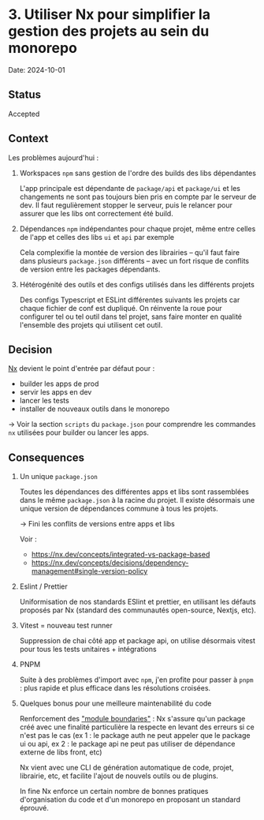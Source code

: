 # 3. Utiliser Nx pour simplifier la gestion des projets au sein du monorepo

Date: 2024-10-01

## Status

Accepted

## Context

Les problèmes aujourd'hui :

1. Workspaces `npm` sans gestion de l'ordre des builds des libs dépendantes

   L'app principale est dépendante de `package/api` et `package/ui` et les changements ne sont pas toujours bien pris en compte par le serveur de dev. Il faut regulièrement stopper le serveur, puis le relancer pour assurer que les libs ont correctement été build.

2. Dépendances `npm` indépendantes pour chaque projet, même entre celles de l'app et celles des libs `ui` et `api` par exemple

   Cela complexifie la montée de version des librairies – qu'il faut faire dans plusieurs `package.json` différents – avec un fort risque de conflits de version entre les packages dépendants.

3. Hétérogénité des outils et des configs utilisés dans les différents projets

   Des configs Typescript et ESLint différentes suivants les projets car chaque fichier de conf est dupliqué. On réinvente la roue pour configurer tel ou tel outil dans tel projet, sans faire monter en qualité l'ensemble des projets qui utilisent cet outil.

## Decision

[Nx](https://nx.dev/getting-started/why-nx) devient le point d'entrée par défaut pour :

- builder les apps de prod
- servir les apps en dev
- lancer les tests
- installer de nouveaux outils dans le monorepo

→ Voir la section `scripts` du `package.json` pour comprendre les commandes `nx` utilisées pour builder ou lancer les apps.

## Consequences

1.  Un unique `package.json`

    Toutes les dépendances des différentes apps et libs sont rassemblées dans le même `package.json` à la racine du projet. Il existe désormais une unique version de dépendances commune à tous les projets.

    → Fini les conflits de versions entre apps et libs

    Voir :

    - https://nx.dev/concepts/integrated-vs-package-based
    - https://nx.dev/concepts/decisions/dependency-management#single-version-policy

2.  Eslint / Prettier

    Uniformisation de nos standards ESlint et prettier, en utilisant les défauts proposés par Nx (standard des communautés open-source, Nextjs, etc).

3.  Vitest = nouveau test runner

    Suppression de chai côté app et package api, on utilise désormais vitest pour tous les tests unitaires + intégrations

4.  PNPM

    Suite à des problèmes d'import avec `npm`, j'en profite pour passer à `pnpm` : plus rapide et plus efficace dans les résolutions croisées.

5.  Quelques bonus pour une meilleure maintenabilité du code

    Renforcement des ["module boundaries"](https://nx.dev/features/enforce-module-boundaries) : Nx s'assure qu'un package créé avec une finalité particulière la respecte en levant des erreurs si ce n'est pas le cas (ex 1 : le package auth ne peut appeler que le package ui ou api, ex 2 : le package api ne peut pas utiliser de dépendance externe de libs front, etc)

    Nx vient avec une CLI de génération automatique de code, projet, librairie, etc, et facilite l'ajout de nouvels outils ou de plugins.

    In fine Nx enforce un certain nombre de bonnes pratiques d'organisation du code et d'un monorepo en proposant un standard éprouvé.
